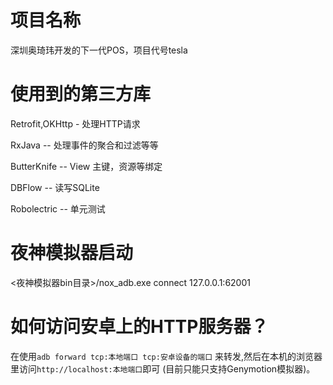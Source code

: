 # 项目名称
深圳奥琦玮开发的下一代POS，项目代号tesla

# 使用到的第三方库
Retrofit,OKHttp - 处理HTTP请求

RxJava -- 处理事件的聚合和过滤等等

ButterKnife -- View 主键，资源等绑定

DBFlow -- 读写SQLite

Robolectric -- 单元测试

# 夜神模拟器启动
<夜神模拟器bin目录>/nox_adb.exe connect 127.0.0.1:62001

# 如何访问安卓上的HTTP服务器？
在使用`adb forward tcp:本地端口 tcp:安卓设备的端口` 来转发,然后在本机的浏览器里访问`http://localhost:本地端口`即可 (目前只能只支持Genymotion模拟器)。



